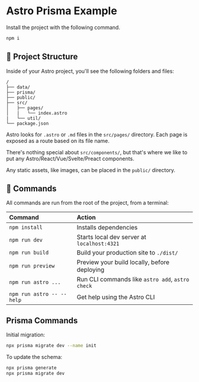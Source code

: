 # Astro Prisma Example

Install the project with the following command.
```sh
npm i
```

## 🚀 Project Structure

Inside of your Astro project, you'll see the following folders and files:

```text
/
├── data/
├── prisma/
├── public/
├── src/
│   ├── pages/
│   |   └── index.astro
|   └── util/
└── package.json
```

Astro looks for `.astro` or `.md` files in the `src/pages/` directory. Each page is exposed as a route based on its file name.

There's nothing special about `src/components/`, but that's where we like to put any Astro/React/Vue/Svelte/Preact components.

Any static assets, like images, can be placed in the `public/` directory.

## 🧞 Commands

All commands are run from the root of the project, from a terminal:

| Command                   | Action                                           |
| :------------------------ | :----------------------------------------------- |
| `npm install`             | Installs dependencies                            |
| `npm run dev`             | Starts local dev server at `localhost:4321`      |
| `npm run build`           | Build your production site to `./dist/`          |
| `npm run preview`         | Preview your build locally, before deploying     |
| `npm run astro ...`       | Run CLI commands like `astro add`, `astro check` |
| `npm run astro -- --help` | Get help using the Astro CLI                     |

## Prisma Commands

Initial migration:
```bash
npx prisma migrate dev --name init
```

To update the schema:
```bash
npx prisma generate
npx prisma migrate dev
```
